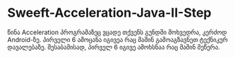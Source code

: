 # Sweeft-Acceleration-Java-II-Step

წინა Acceleration პროგრამაზეც ვცადე თქვენს გუნდში მოხვედრა, კერძოდ Android-ზე. პირველი 6 ამოცანა იგივეა
რაც მაშინ გამოაგზავნეთ ტექნიკურ დავალებაზე. შესაბამისად, პირველ 6 იგივე ამოხსნაა რაც მაშინ მეწერა.

